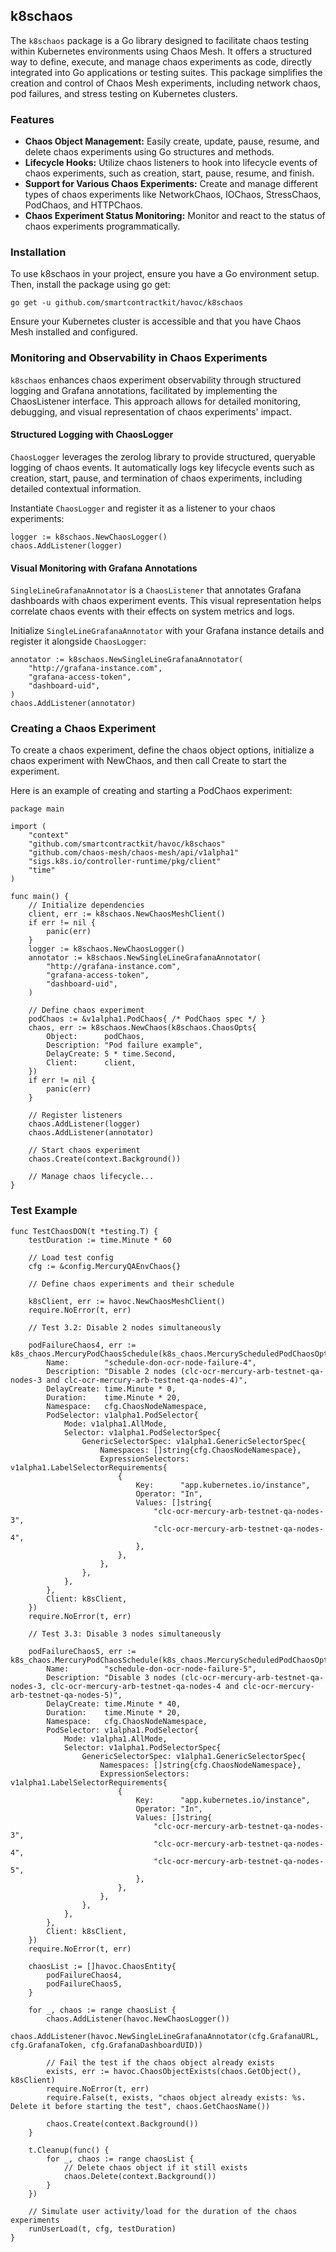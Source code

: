 ## k8schaos

The `k8schaos` package is a Go library designed to facilitate chaos testing within Kubernetes environments using Chaos Mesh. It offers a structured way to define, execute, and manage chaos experiments as code, directly integrated into Go applications or testing suites. This package simplifies the creation and control of Chaos Mesh experiments, including network chaos, pod failures, and stress testing on Kubernetes clusters.

### Features
- **Chaos Object Management:** Easily create, update, pause, resume, and delete chaos experiments using Go structures and methods.
- **Lifecycle Hooks:** Utilize chaos listeners to hook into lifecycle events of chaos experiments, such as creation, start, pause, resume, and finish.
- **Support for Various Chaos Experiments:** Create and manage different types of chaos experiments like NetworkChaos, IOChaos, StressChaos, PodChaos, and HTTPChaos.
- **Chaos Experiment Status Monitoring:** Monitor and react to the status of chaos experiments programmatically.

### Installation
To use k8schaos in your project, ensure you have a Go environment setup. Then, install the package using go get:

```
go get -u github.com/smartcontractkit/havoc/k8schaos
```

Ensure your Kubernetes cluster is accessible and that you have Chaos Mesh installed and configured.

### Monitoring and Observability in Chaos Experiments
`k8schaos` enhances chaos experiment observability through structured logging and Grafana annotations, facilitated by implementing the ChaosListener interface. This approach allows for detailed monitoring, debugging, and visual representation of chaos experiments' impact.

#### Structured Logging with ChaosLogger
`ChaosLogger` leverages the zerolog library to provide structured, queryable logging of chaos events. It automatically logs key lifecycle events such as creation, start, pause, and termination of chaos experiments, including detailed contextual information.

Instantiate `ChaosLogger` and register it as a listener to your chaos experiments:

```
logger := k8schaos.NewChaosLogger()
chaos.AddListener(logger)
```

#### Visual Monitoring with Grafana Annotations
`SingleLineGrafanaAnnotator` is a `ChaosListener` that annotates Grafana dashboards with chaos experiment events. This visual representation helps correlate chaos events with their effects on system metrics and logs.

Initialize `SingleLineGrafanaAnnotator` with your Grafana instance details and register it alongside `ChaosLogger`:

```
annotator := k8schaos.NewSingleLineGrafanaAnnotator(
    "http://grafana-instance.com",
    "grafana-access-token",
    "dashboard-uid",
)
chaos.AddListener(annotator)
```

### Creating a Chaos Experiment
To create a chaos experiment, define the chaos object options, initialize a chaos experiment with NewChaos, and then call Create to start the experiment.

Here is an example of creating and starting a PodChaos experiment:

```
package main

import (
    "context"
    "github.com/smartcontractkit/havoc/k8schaos"
    "github.com/chaos-mesh/chaos-mesh/api/v1alpha1"
    "sigs.k8s.io/controller-runtime/pkg/client"
    "time"
)

func main() {
    // Initialize dependencies
    client, err := k8schaos.NewChaosMeshClient()
    if err != nil {
        panic(err)
    }
    logger := k8schaos.NewChaosLogger()
    annotator := k8schaos.NewSingleLineGrafanaAnnotator(
        "http://grafana-instance.com",
        "grafana-access-token",
        "dashboard-uid",
    )

    // Define chaos experiment
    podChaos := &v1alpha1.PodChaos{ /* PodChaos spec */ }
    chaos, err := k8schaos.NewChaos(k8schaos.ChaosOpts{
        Object:      podChaos,
        Description: "Pod failure example",
        DelayCreate: 5 * time.Second,
        Client:      client,
    })
    if err != nil {
        panic(err)
    }

    // Register listeners
    chaos.AddListener(logger)
    chaos.AddListener(annotator)

    // Start chaos experiment
    chaos.Create(context.Background())

    // Manage chaos lifecycle...
}
```

### Test Example

```
func TestChaosDON(t *testing.T) {
	testDuration := time.Minute * 60

    // Load test config
	cfg := &config.MercuryQAEnvChaos{}

	// Define chaos experiments and their schedule

	k8sClient, err := havoc.NewChaosMeshClient()
	require.NoError(t, err)

	// Test 3.2: Disable 2 nodes simultaneously

	podFailureChaos4, err := k8s_chaos.MercuryPodChaosSchedule(k8s_chaos.MercuryScheduledPodChaosOpts{
		Name:        "schedule-don-ocr-node-failure-4",
		Description: "Disable 2 nodes (clc-ocr-mercury-arb-testnet-qa-nodes-3 and clc-ocr-mercury-arb-testnet-qa-nodes-4)",
		DelayCreate: time.Minute * 0,
		Duration:    time.Minute * 20,
		Namespace:   cfg.ChaosNodeNamespace,
		PodSelector: v1alpha1.PodSelector{
			Mode: v1alpha1.AllMode,
			Selector: v1alpha1.PodSelectorSpec{
				GenericSelectorSpec: v1alpha1.GenericSelectorSpec{
					Namespaces: []string{cfg.ChaosNodeNamespace},
					ExpressionSelectors: v1alpha1.LabelSelectorRequirements{
						{
							Key:      "app.kubernetes.io/instance",
							Operator: "In",
							Values: []string{
								"clc-ocr-mercury-arb-testnet-qa-nodes-3",
								"clc-ocr-mercury-arb-testnet-qa-nodes-4",
							},
						},
					},
				},
			},
		},
		Client: k8sClient,
	})
	require.NoError(t, err)

	// Test 3.3: Disable 3 nodes simultaneously

	podFailureChaos5, err := k8s_chaos.MercuryPodChaosSchedule(k8s_chaos.MercuryScheduledPodChaosOpts{
		Name:        "schedule-don-ocr-node-failure-5",
		Description: "Disable 3 nodes (clc-ocr-mercury-arb-testnet-qa-nodes-3, clc-ocr-mercury-arb-testnet-qa-nodes-4 and clc-ocr-mercury-arb-testnet-qa-nodes-5)",
		DelayCreate: time.Minute * 40,
		Duration:    time.Minute * 20,
		Namespace:   cfg.ChaosNodeNamespace,
		PodSelector: v1alpha1.PodSelector{
			Mode: v1alpha1.AllMode,
			Selector: v1alpha1.PodSelectorSpec{
				GenericSelectorSpec: v1alpha1.GenericSelectorSpec{
					Namespaces: []string{cfg.ChaosNodeNamespace},
					ExpressionSelectors: v1alpha1.LabelSelectorRequirements{
						{
							Key:      "app.kubernetes.io/instance",
							Operator: "In",
							Values: []string{
								"clc-ocr-mercury-arb-testnet-qa-nodes-3",
								"clc-ocr-mercury-arb-testnet-qa-nodes-4",
								"clc-ocr-mercury-arb-testnet-qa-nodes-5",
							},
						},
					},
				},
			},
		},
		Client: k8sClient,
	})
	require.NoError(t, err)

	chaosList := []havoc.ChaosEntity{
		podFailureChaos4,
		podFailureChaos5,
	}

	for _, chaos := range chaosList {
		chaos.AddListener(havoc.NewChaosLogger())
		chaos.AddListener(havoc.NewSingleLineGrafanaAnnotator(cfg.GrafanaURL, cfg.GrafanaToken, cfg.GrafanaDashboardUID))

		// Fail the test if the chaos object already exists
		exists, err := havoc.ChaosObjectExists(chaos.GetObject(), k8sClient)
		require.NoError(t, err)
		require.False(t, exists, "chaos object already exists: %s. Delete it before starting the test", chaos.GetChaosName())

		chaos.Create(context.Background())
	}

	t.Cleanup(func() {
		for _, chaos := range chaosList {
			// Delete chaos object if it still exists
			chaos.Delete(context.Background())
		}
	})

	// Simulate user activity/load for the duration of the chaos experiments
	runUserLoad(t, cfg, testDuration)
}
```